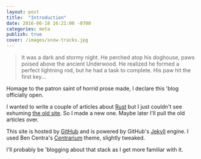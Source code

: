 ```yaml
---
layout: post
title:  "Introduction"
date: 2016-06-18 16:21:00 -0700
categories: meta
publish: true
cover: /images/snow-tracks.jpg
---
```

> It was a dark and stormy night.  He perched atop his doghouse, paws
> poised above the ancient Underwood.  He realized he formed a perfect
lightning rod, but he had a task to complete.  His paw hit the first
> key...

Homage to the patron saint of horrid prose made, I declare this 'blog
officially open.

I wanted to write a couple of articles about
[Rust](https://www.rust-lang.org) but I just couldn't see exhuming
[the old site](https://kernelbob.wordpress.com).  So I made a new one.
Maybe later I'll pull the old articles over.

This site is hosted by [GitHub](https://github.io)
and is powered by GitHub's [Jekyll](https://jekyllrb.com) engine.
I used Ben Centra's [Centrarium](https://bencentra.com/centrarium/)
theme, slightly tweaked.

I'll probably be 'blogging about that stack as I get more familiar
with it.
